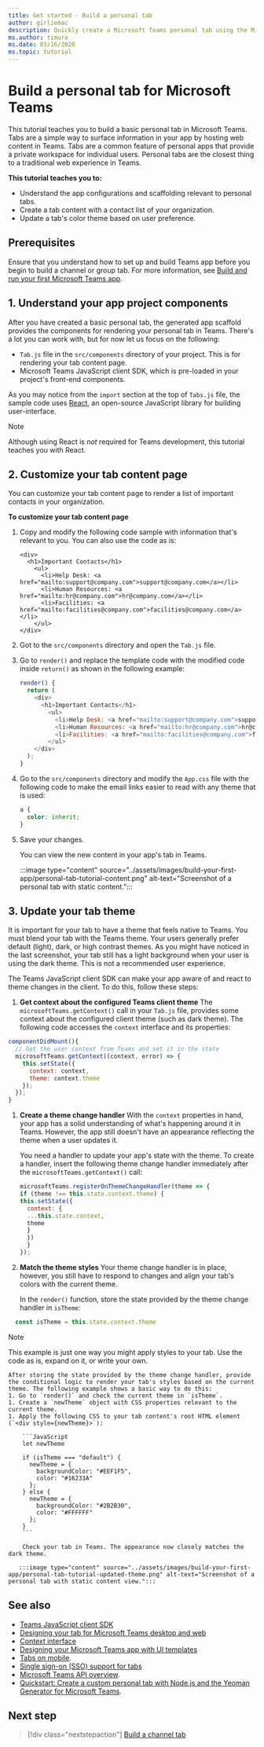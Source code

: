 ```yaml
---
title: Get started - Build a personal tab
author: girliemac
description: Quickly create a Microsoft Teams personal tab using the Microsoft Teams Toolkit.
ms.author: timura
ms.date: 03/16/2020
ms.topic: tutorial
---
```

# Build a personal tab for Microsoft Teams

This tutorial teaches you to build a basic personal tab in Microsoft Teams. Tabs are a simple way to surface information in your app by hosting web content in Teams. Tabs are a common feature of personal apps that provide a private workspace for individual users. Personal tabs are the closest thing to a traditional web experience in Teams. 

**This tutorial teaches you to:**

* Understand the app configurations and scaffolding relevant to personal tabs.
* Create a tab content with a contact list of your organization.
* Update a tab's color theme based on user preference.

## Prerequisites

Ensure that you understand how to set up and build Teams app before you begin to build a channel or group tab. For more information, see [Build and run your first Microsoft Teams app](../build-your-first-app/build-and-run.md).

## 1. Understand your app project components

After you have created a basic personal tab, the generated app scaffold provides the components for rendering your personal tab in Teams. There's a lot you can work with, but for now let us focus on the following: 

* `Tab.js` file in the `src/components` directory of your project. This is for rendering your tab content page.
* Microsoft Teams JavaScript client SDK, which is pre-loaded in your project's front-end components.

As you may notice from the `import` section at the top of `Tabs.js` file, the sample code uses [React](https://reactjs.org/), an open-source JavaScript library for building user-interface. 

> [!NOTE]
> Although using React is _not_ required for Teams development, this tutorial teaches you with React.

## 2. Customize your tab content page

You can customize your tab content page to render a list of important contacts in your organization. 

**To customize your tab content page**

1. Copy and modify the following code sample with information that's relevant to you. You can also use the code as is: 
    ```JSX
    <div>
      <h1>Important Contacts</h1>
        <ul>
          <li>Help Desk: <a href="mailto:support@company.com">support@company.com</a></li>
          <li>Human Resources: <a href="mailto:hr@company.com">hr@company.com</a></li>
          <li>Facilities: <a href="mailto:facilities@company.com">facilities@company.com</a></li>
        </ul>
    </div>
    ```
1. Got to the `src/components` directory and open the `Tab.js` file. 
1. Go to `render()` and replace the template code with the modified code inside `return()` as shown in the following example:
    ```JavaScript
    render() {
      return (
        <div>
          <h1>Important Contacts</h1>
            <ul>
              <li>Help Desk: <a href="mailto:support@company.com">support@company.com</a></li>
              <li>Human Resources: <a href="mailto:hr@company.com">hr@company.com</a></li>
              <li>Facilities: <a href="mailto:facilities@company.com">facilities@company.com</a></li>
            </ul>
        </div>
      );
    }
    ```
1. Go to the `src/components` directory and modify the `App.css` file with the following code to make the email links easier to read with any theme that is used:
    ```CSS
    a {
      color: inherit;
    }
    ```
1. Save your changes. 

   You can view the new content in your app's tab in Teams.

   :::image type="content" source="../assets/images/build-your-first-app/personal-tab-tutorial-content.png" alt-text="Screenshot of a personal tab with static content.":::

## 3. Update your tab theme

It is important for your tab to have a theme that feels native to Teams. You must blend your tab with the Teams theme. Your users generally prefer default (light), dark, or high contrast themes. As you might have noticed in the last screenshot, your tab still has a light background when your user is using the dark theme. This is not a recommended user experience.

The Teams JavaScript client SDK can make your app aware of and react to theme changes in the client. To do this, follow these steps:

1. **Get context about the configured Teams client theme**
  The `microsoftTeams.getContext()` call in your `Tab.js` file, provides some context about the configured client theme (such as dark theme). The following code accesses the `context` interface and its properties:

  ```JavaScript
  componentDidMount(){
    // Get the user context from Teams and set it in the state
    microsoftTeams.getContext((context, error) => {
      this.setState({
        context: context,
        theme: context.theme
      });
    });
  }
  ```
1. **Create a theme change handler**
   With the `context` properties in hand, your app has a solid understanding of what's happening around it in Teams. However, the app still doesn't have an appearance reflecting the theme when a user updates it.

   You need a handler to update your app's state with the theme. To create a handler, insert the following theme change handler immediately after the `microsoftTeams.getContext()` call:

    ```JavaScript
    microsoftTeams.registerOnThemeChangeHandler(theme => {
    if (theme !== this.state.context.theme) {
    this.setState({
      context: {
      ...this.state.context,
      theme
      }
      })   
      }
    });
      ```
1. **Match the theme styles**
   Your theme change handler is in place, however, you still have to respond to changes and align your tab's colors with the current theme.

   In the `render()` function, store the state provided by the theme change handler in `isTheme`:

  ```JavaScript
    const isTheme = this.state.context.theme
  ```
  
  > [!NOTE]
  > This example is just one way you might apply styles to your tab. Use the code as is, expand on it, or write your own.

    After storing the state provided by the theme change handler, provide the conditional logic to render your tab's styles based on the current theme. The following example shows a basic way to do this:
    1. Go to `render()` and check the current theme in `isTheme`.
    1. Create a `newTheme` object with CSS properties relevant to the current theme.
    1. Apply the following CSS to your tab content's root HTML element (`<div style={newTheme}>`):

        ```JavaScript
        let newTheme

        if (isTheme === "default") {
          newTheme = {
            backgroundColor: "#EEF1F5",
            color: "#16233A"
          };
        } else {
          newTheme = {
            backgroundColor: "#2B2B30",
            color: "#FFFFFF"
          };
        }
        ```

        Check your tab in Teams. The appearance now closely matches the dark theme.

       :::image type="content" source="../assets/images/build-your-first-app/personal-tab-tutorial-updated-theme.png" alt-text="Screenshot of a personal tab with static content view.":::

## See also

* [Teams JavaScript client SDK](https://docs.microsoft.com/javascript/api/@microsoft/teams-js/?view=msteams-client-js-latest&preserve-view=true)
* [Designing your tab for Microsoft Teams desktop and web](../tabs/design/tabs.md) 
* [Context interface](https://docs.microsoft.com/javascript/api/@microsoft/teams-js/context?view=msteams-client-js-latest&preserve-view=true)
* [Designing your Microsoft Teams app with UI templates](../concepts/design/design-teams-app-ui-templates.md) 
* [Tabs on mobile](../tabs/design/tabs-mobile.md).
* [Single sign-on (SSO) support for tabs](../tabs/how-to/authentication/auth-aad-sso.md)
* [Microsoft Teams API overview](https://docs.microsoft.com/graph/teams-concept-overview).
* [Quickstart: Create a custom personal tab with Node.js and the Yeoman Generator for Microsoft Teams](../tabs/quickstarts/create-personal-tab-node-yeoman.md).

## Next step

> [!div class="nextstepaction"]
> [Build a channel tab](../build-your-first-app/build-channel-tab.md)